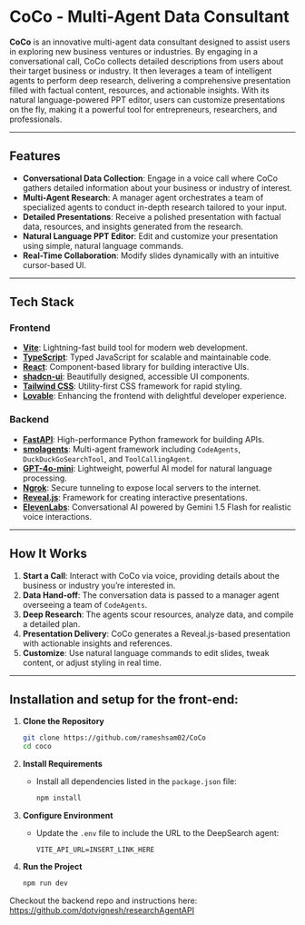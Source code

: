 # CoCo - Multi-Agent Data Consultant

**CoCo** is an innovative multi-agent data consultant designed to assist users in exploring new business ventures or industries. By engaging in a conversational call, CoCo collects detailed descriptions from users about their target business or industry. It then leverages a team of intelligent agents to perform deep research, delivering a comprehensive presentation filled with factual content, resources, and actionable insights. With its natural language-powered PPT editor, users can customize presentations on the fly, making it a powerful tool for entrepreneurs, researchers, and professionals.

---

## Features

- **Conversational Data Collection**: Engage in a voice call where CoCo gathers detailed information about your business or industry of interest.
- **Multi-Agent Research**: A manager agent orchestrates a team of specialized agents to conduct in-depth research tailored to your input.
- **Detailed Presentations**: Receive a polished presentation with factual data, resources, and insights generated from the research.
- **Natural Language PPT Editor**: Edit and customize your presentation using simple, natural language commands.
- **Real-Time Collaboration**: Modify slides dynamically with an intuitive cursor-based UI.

---

## Tech Stack

### Frontend
- **[Vite](https://vitejs.dev/)**: Lightning-fast build tool for modern web development.
- **[TypeScript](https://www.typescriptlang.org/)**: Typed JavaScript for scalable and maintainable code.
- **[React](https://react.dev/)**: Component-based library for building interactive UIs.
- **[shadcn-ui](https://ui.shadcn.com/)**: Beautifully designed, accessible UI components.
- **[Tailwind CSS](https://tailwindcss.com/)**: Utility-first CSS framework for rapid styling.
- **[Lovable](https://lovable.dev/)**: Enhancing the frontend with delightful developer experience.

### Backend
- **[FastAPI](https://fastapi.tiangolo.com/)**: High-performance Python framework for building APIs.
- **[smolagents](https://github.com/smol-ai/agents)**: Multi-agent framework including `CodeAgents`, `DuckDuckGoSearchTool`, and `ToolCallingAgent`.
- **[GPT-4o-mini](https://openai.com/)**: Lightweight, powerful AI model for natural language processing.
- **[Ngrok](https://ngrok.com/)**: Secure tunneling to expose local servers to the internet.
- **[Reveal.js](https://revealjs.com/)**: Framework for creating interactive presentations.
- **[ElevenLabs](https://elevenlabs.io/)**: Conversational AI powered by Gemini 1.5 Flash for realistic voice interactions.

---

## How It Works

1. **Start a Call**: Interact with CoCo via voice, providing details about the business or industry you’re interested in.
2. **Data Hand-off**: The conversation data is passed to a manager agent overseeing a team of `CodeAgents`.
3. **Deep Research**: The agents scour resources, analyze data, and compile a detailed plan.
4. **Presentation Delivery**: CoCo generates a Reveal.js-based presentation with actionable insights and references.
5. **Customize**: Use natural language commands to edit slides, tweak content, or adjust styling in real time.

---

## Installation and setup for the front-end:

1. **Clone the Repository**
   ```bash
   git clone https://github.com/rameshsam02/CoCo
   cd coco
   ```

2. **Install Requirements**
   - Install all dependencies listed in the `package.json` file:
     ```bash
     npm install
     ```

3. **Configure Environment**
   - Update the `.env` file to include the URL to the DeepSearch agent:
     ```
     VITE_API_URL=INSERT_LINK_HERE
     ```

4. **Run the Project**
   ```bash
   npm run dev
   ```

Checkout the backend repo and instructions here: https://github.com/dotvignesh/researchAgentAPI
